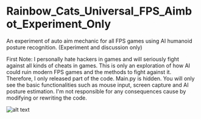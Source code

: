 # Rainbow_Cats_Universal_FPS_Aimbot_Experiment_Only
An experiment of auto aim mechanic for all FPS games using AI humanoid posture recognition. (Experiment and discussion only)

First Note: 
I personally hate hackers in games and will seriously fight against all kinds of cheats in games. This is only an exploration of how AI could ruin modern FPS games and the methods to fight against it. Therefore, I only released part of the code. Main.py is hidden. You will only see the basic functionalities such as mouse input, screen capture and AI posture estimation. I'm not responsible for any consequences cause by modifying or rewriting the code.

![alt text](http://url/to/img.png)
